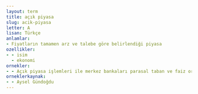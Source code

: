 ```yaml
---
layout: term
title: açık piyasa
slug: acik-piyasa
letter: A
lisan: Türkçe
anlamlar:
- Fiyatların tamamen arz ve talebe göre belirlendiği piyasa
ozellikler:
- - isim
  - ekonomi
ornekler:
- - Açık piyasa işlemleri ile merkez bankaları parasal taban ve faiz oranlarındaki değişiklikler yoluyla para arzındaki dalgalanmaları kontrol etmektedir.
orneklerkaynak:
- - Aysel Gündoğdu
---
```

